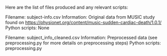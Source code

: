 Here are the list of files produced and any relevant scripts:

Filename: subject-info.csv
Information: Original data from MUSIC study found on https://physionet.org/content/music-sudden-cardiac-death/1.0.1/
Python scripts: None

Filename: subject_info_cleaned.csv
Information: Preprocessed data (see preprocessing.py for more details on preprocessing steps)
Python scripts: preprocessing.py
